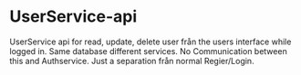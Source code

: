 # UserService-api
UserService api for read, update, delete user från the users interface while logged in.  Same database different services. No Communication between this and Authservice.  Just a separation från normal Regier/Login.

